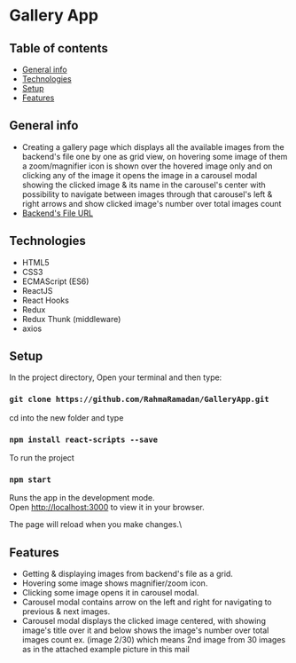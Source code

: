 # Gallery App 

## Table of contents
* [General info](#general-info)
* [Technologies](#technologies)
* [Setup](#setup)
* [Features](#features)

## General info

- Creating a gallery page which displays all the available images from the backend's file one by one as grid view, on hovering some image of them a zoom/magnifier icon is shown over the hovered image only and on clicking any of the image it opens the image in a carousel modal showing the clicked image & its name in the carousel's center with possibility to navigate between images through that carousel's left & right arrows and show clicked image's number over total images count 
- [Backend's File URL](https://scaleflex.cloudimg.io/v7/0.fe_task_static/pictures.json?vh=7a646d&func=proxy)

## Technologies
- HTML5
- CSS3
- ECMAScript (ES6)
- ReactJS
- React Hooks
- Redux
- Redux Thunk (middleware)
- axios

## Setup

In the project directory, Open your terminal and then type:
### `git clone https://github.com/RahmaRamadan/GalleryApp.git`

cd into the new folder and type
### `npm install react-scripts --save`

To run the project
### `npm start`

Runs the app in the development mode.\
Open [http://localhost:3000](http://localhost:3000) to view it in your browser.

The page will reload when you make changes.\

## Features
- Getting & displaying images from backend's file as a grid.
- Hovering some image shows magnifier/zoom icon.
- Clicking some image opens it in carousel modal.
- Carousel modal contains arrow on the left and right for navigating to previous & next images.
- Carousel modal displays the clicked image centered, with showing image's title over it and below shows the image's number over total images count ex. (image 2/30) which means 2nd image from 30 images as in the attached example picture in this mail

